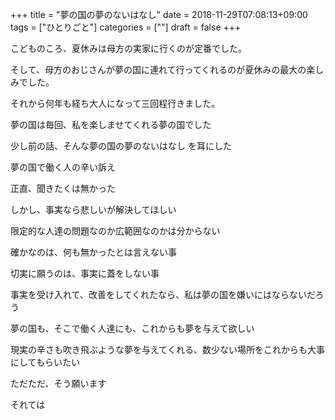 +++
title = "夢の国の夢のないはなし"
date = 2018-11-29T07:08:13+09:00
tags = ["ひとりごと"]
categories = [""]
draft = false
+++

こどものころ、夏休みは母方の実家に行くのが定番でした。

そして、母方のおじさんが夢の国に連れて行ってくれるのが夏休みの最大の楽しみでした。

それから何年も経ち大人になって三回程行きました。

夢の国は毎回、私を楽しませてくれる夢の国でした

少し前の話、そんな夢の国の夢のないはなし を耳にした

夢の国で働く人の辛い訴え

正直、聞きたくは無かった

しかし、事実なら悲しいが解決してほしい

限定的な人達の問題なのか広範囲なのかは分からない

確かなのは、何も無かったとは言えない事

切実に願うのは、事実に蓋をしない事

事実を受け入れて、改善をしてくれたなら、私は夢の国を嫌いにはならないだろう

夢の国も、そこで働く人達にも、これからも夢を与えて欲しい

現実の辛さも吹き飛ぶような夢を与えてくれる、数少ない場所をこれからも大事にしてもらいたい

ただただ、そう願います

それては
